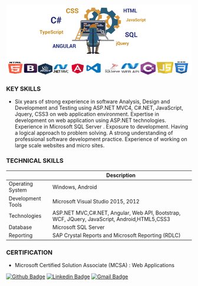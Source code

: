 
![alt text](https://github.com/VijithP/vijithp/blob/master/FD.PNG)


### KEY SKILLS 

- Six years of strong experience in software Analysis, Design and Development and Testing using ASP.NET MVC4, C#.NET, JavaScript, Jquery, CSS3 on web application environment. Expertise in development on web application using ASP.NET technologies.  Experience in Microsoft SQL Server . Exposure to development. Having a logical approach to problem solving. A strong understanding of professional software development practice. Experience of working on large scale websites and micro sites.

### TECHNICAL SKILLS 

|  | Description |
| --- | --- |
|Operating System      | 	 Windows,  Android |
|Development Tools   |   Microsoft Visual Studio 2015, 2012|
|Technologies               |	 ASP.NET MVC,C#.NET, Angular, Web API, Bootstrap, WCF, JQuery, JavaScript, Android,HTML5,CSS3 |
|Database                      | Microsoft  SQL Server |
|Reporting                      |  SAP Crystal Reports and Microsoft Reporting (RDLC) |

### CERTIFICATION
-  Microsoft Certified Solution Associate (MCSA) : Web Applications 

  

[![Github Badge](https://img.shields.io/badge/-Github-242A2D?style=flat-square&logo=Github&logoColor=white&link=https://github.com/VijithP)](https://github.com/VijithP)
[![Linkedin Badge](https://img.shields.io/badge/-Linkedin-0077B5?style=flat-square&logo=Linkedin&logoColor=white&link=https://www.linkedin.com/in/vijith-pv-0976ab88/)](https://www.linkedin.com/in/vijith-pv-0976ab88/) 
[![Gmail Badge](https://img.shields.io/badge/Gmail-c5392a?style=flat-square&logo=Gmail&logoColor=white&link=mailto:vijith5430@gmail.com)](mailto:vijith5430@gmail.com)





<!--
**VijithP/vijithp** is a ✨ _special_ ✨ repository because its `README.md` (this file) appears on your GitHub profile.

Here are some ideas to get you started:

- 🔭 I’m currently working on Asp.net Core and Angular Apps
- 🌱 I’m currently learning NgRx
- 💬 Ask me about Angular, Asp.Net , MSSQL , Html , Bootstrap
- 📫 How to reach me: email( vijith5430@gmail.com)
- ⚡ Fun fact: learning new technologies
-->
